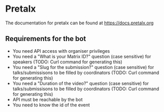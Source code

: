 # Pretalx

The documentation for pretalx can be found at https://docs.pretalx.org

## Requirements for the bot

- You need API access with organiser privileges
- You need a "What is your Matrix ID?" question (case sensitive) for speakers (TODO: Curl command for generating this)
- You need a "Slug for the submission?" question (case sensitive) for talks/submissisons to be filled by coordinators (TODO: Curl command for generating this)
- You need a "Duration of the video?" question (case sensitive) for talks/submissisons to be filled by coordinators (TODO: Curl command for generating this)
- API must be reachable by the bot
- You need to know the id of the event